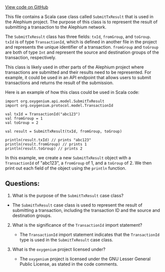 [View code on GitHub](https://github.com/oxygenium/oxygenium/api/src/main/scala/org/oxygenium/api/model/SubmitTxResult.scala)

This file contains a Scala case class called `SubmitTxResult` that is used in the Alephium project. The purpose of this class is to represent the result of submitting a transaction to the Alephium network. 

The `SubmitTxResult` class has three fields: `txId`, `fromGroup`, and `toGroup`. `txId` is of type `TransactionId`, which is defined in another file in the project and represents the unique identifier of a transaction. `fromGroup` and `toGroup` are both of type `Int` and represent the source and destination groups of the transaction, respectively. 

This class is likely used in other parts of the Alephium project where transactions are submitted and their results need to be represented. For example, it could be used in an API endpoint that allows users to submit transactions and returns the result of the submission. 

Here is an example of how this class could be used in Scala code:

```
import org.oxygenium.api.model.SubmitTxResult
import org.oxygenium.protocol.model.TransactionId

val txId = TransactionId("abc123")
val fromGroup = 1
val toGroup = 2

val result = SubmitTxResult(txId, fromGroup, toGroup)

println(result.txId) // prints "abc123"
println(result.fromGroup) // prints 1
println(result.toGroup) // prints 2
```

In this example, we create a new `SubmitTxResult` object with a `TransactionId` of "abc123", a `fromGroup` of 1, and a `toGroup` of 2. We then print out each field of the object using the `println` function.
## Questions: 
 1. What is the purpose of the `SubmitTxResult` case class?
   - The `SubmitTxResult` case class is used to represent the result of submitting a transaction, including the transaction ID and the source and destination groups.

2. What is the significance of the `TransactionId` import statement?
   - The `TransactionId` import statement indicates that the `TransactionId` type is used in the `SubmitTxResult` case class.

3. What is the `oxygenium` project licensed under?
   - The `oxygenium` project is licensed under the GNU Lesser General Public License, as stated in the code comments.
